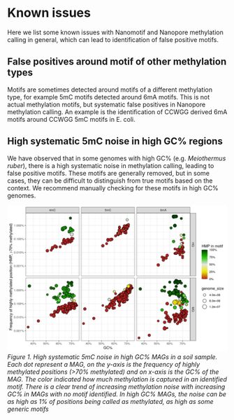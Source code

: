 # Known issues

Here we list some known issues with Nanomotif and Nanopore methylation calling in general, which can lead to identification of false positive motifs.



## False positives around motif of other methylation types

Motifs are sometimes detected around motifs of a different methylation type, for example 5mC motifs detected around 6mA motifs. This is not actual methylation motifs, but systematic false positives in Nanopore methylation calling. An example is the identification of CCWGG derived 6mA motifs around CCWGG 5mC motifs in E. coli.

## High systematic 5mC noise in high GC% regions

We have observed that in some genomes with high GC% (e.g. *Meiothermus ruber*), there is a high systematic noise in methylation calling, leading to false positive motifs. These motifs are generally removed, but in some cases, they can be difficult to distinguish from true motifs based on the context. We recommend manually checking for these motifs in high GC% genomes.

![High systematic 5mC noise in high GC% regions](../figures/GC_bias_mfd02199.png)
*Figure 1. High systematic 5mC noise in high GC% MAGs in a soil sample. Each dot represent a MAG, on the y-axis is the frequency of highly methylated positions (>70% methylated) and on x-axis is the GC% of the MAG. The color indicated how much methylation is captured in an identified motif. There is a clear trend of increasing methylation noise with increasing GC% in MAGs with no motif identified. In high GC% MAGs, the noise can be as high as 1% of positions being called as methylated, as high as some generic motifs*